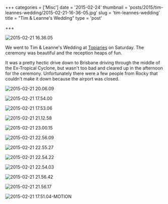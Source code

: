 +++
categories = ['Misc']
date = '2015-02-24'
thumbnail = 'posts/2015/tim-leannes-wedding/2015-02-21-16-36-05.jpg'
slug = 'tim-leannes-wedding'
title = "Tim & Leanne's Wedding"
type = 'post'

+++

![2015-02-21 16.36.05](2015-02-21-16-36-05.jpg)

We went to Tim & Leanne's Wedding at [Topiaries](http://www.topiaries.com.au/) on Saturday. The ceremony was beautiful and the reception heaps of fun.

It was a pretty hectic drive down to Brisbane driving through the middle of the Ex-Tropical Cyclone, but wasn't too bad and cleared up in the afternoon for the ceremony. Unfortunately there were a few people from Rocky that couldn't make it down because the airport was closed.

![2015-02-21 20.06.09](2015-02-21-20-06-09.jpg)

![2015-02-21 17.54.00](2015-02-21-17-54-00.jpg)

![2015-02-21 17.53.06](2015-02-21-17-53-06.jpg)

![2015-02-21 21.12.58](2015-02-21-21-12-58.jpg)

![2015-02-21 23.00.15](2015-02-21-23-00-15.jpg)

![2015-02-21 22.56.09](2015-02-21-22-56-09.jpg)

![2015-02-21 22.55.27](2015-02-21-22-55-27.jpg)

![2015-02-21 22.54.22](2015-02-21-22-54-22.jpg)

![2015-02-21 22.54.03](2015-02-21-22-54-03.jpg)

![2015-02-21 21.56.42](2015-02-21-21-56-42.jpg)

![2015-02-21 21.56.17](2015-02-21-21-56-17.jpg)

![2015-02-21 17.51.04-MOTION](2015-02-21-17-51-04-motion.gif)